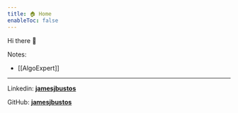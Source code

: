 ```yaml
---
title: 🏠 Home
enableToc: false
---
```


Hi there 👋

Notes:

- [[AlgoExpert]]

---

Linkedin: [**jamesjbustos**](https://linkedin.com/in/jamesjbustso)

GitHub: [**jamesjbustos**](https://github.com/jamesjbustos)
